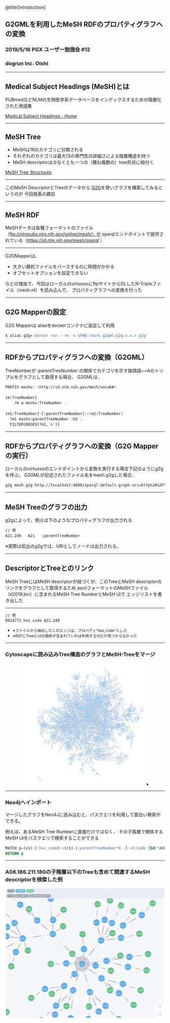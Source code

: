 @title[Introduction]
## G2GMLを利用したMeSH RDFのプロパティグラフへの変換

### 2019/5/16 PGX ユーザー勉強会 #12

### dogrun Inc. Oishi

---
## Medical Subject Headings (MeSH)とは

PUBmedなどNLMの生物医学系データベースをインデックスするための階層化された用語集

[Medical Subject Headings - Home](https://www.nlm.nih.gov/mesh/meshhome.html)

---
## MeSH Tree

- MeSHは16のカテゴリに分類される
- それぞれのカテゴリは最大13の専門性の詳細さによる階層構造を持つ
- MeSH descriptorは少なくとも一つの（概ね複数の）tree形状に紐付く

[MeSH Tree Structures](https://www.nlm.nih.gov/mesh/intro_trees.html)

---

このMeSH DescriptorとTreeのデータから
[G2G](https://g2gml.readthedocs.io/en/latest/contents/g2gml.html)を使いグラフを構築してみるというのが
今回発表の趣旨

---
## MeSH RDF

MeSHデータは各種フォーマットのファイル（ftp://nlmpubs.nlm.nih.gov/online/mesh/）や
sparqlエンドポイントで提供されている（https://id.nlm.nih.gov/mesh/sparql ）

---

G2GMapperは、

- 大きい静的ファイルをパースするのに時間がかかる
- オフセットオプションを設定できない

などの理由で、今回はローカルのvirtuosoにftpサイトからDLしたN-Tripleファイル（mesh.nt）を読み込んで、
プロパティグラフへの変換を行った

---
## G2G Mapperの設定

G2G Mapperは
aliasをdockerコンテナに設定して利用

```bash
$ alias g2g='docker run --rm -v $PWD:/work g2gml/g2g:x.x.x g2g'
```

---
## RDFからプロパティグラフへの変換（G2GML）

TreeNumberが :parentTreeNumber の関係でカテゴリを示す接頭語==Aのトリプルをグラフとして取得する場合、
G2GMLは‥

```bash
PREFIX meshv: <http://id.nlm.nih.gov/mesh/vocab#>

(m:TreeNumber)
    ?m a meshv:TreeNumber .

(m1:TreeNumber)-[:parentTreeNumber]->(m2:TreeNumber)
  ?m1 meshv:parentTreeNumber ?m2 .
  FILTER(REGEX(?m1,'A'))
```

---
## RDFからプロパティグラフへの変換（G2G Mapperの実行）

ローカルのvirtuosoのエンドポイントから変換を実行する場合下記のようにg2gを呼ぶ。
G2GMLが記述されたファイル名をmesh.g2gした場合‥

```bash
g2g mesh.g2g http://localhost:8890/sparql?default-graph-uri=http%3A%2F%2Flocalhost%3A8890%2FDAV
```


---
## MeSH Treeのグラフの出力

g2gによって、例えば下のようなプロパティグラフが出力される

```bash
// 例
A21.249   A21   :parentTreeNumber
```

※実際は前出のg2gでは、URIとしてノードは出力される。


---
## DescriptorとTreeとのリンク

MeSH TreeにはMeSH descriptorが紐づくが、このTreeとMeSH descriptorのリンクをグラフとして取得するため
asciiフォーマットのMeSHファイル（d2019.bin）に含まれるMeSH Tree NumberとMeSH UIで
エッジリストを書き出した

---

```bash
// 例
D014771 has_code A21.249

```


- <small>※ファイルから抽出したこのエッジは、プロパティ"has_code"とした</small>
- <small>※RDFにTreeとUIの関係が含まれていれば利用するのだが見つからなかった</small>

---
### Cytoscapeに読み込みTree構造のグラフとMeSH-Treeをマージ

<center><img src="https://github.com/dogrunjp/presentation/blob/master/images/mesh_descriptor_and_tree_network.png?raw=true" width=400></center>


---
### Neo4jへインポート

マージしたグラフをNeo4Jに読み込むと、パスクエリを利用して面白い検索ができる。

例えば、あるMeSH Tree Numberに直接だけではなく、
その子階層で関係するMeSH UIをパスクエリで検索することができる

```sql
MATCH p=(u1)-[:has_code]->(c1)-[:parentTreeNumber*0..]->(:Code {Id:"A08.186.211.180"})
RETURN p
```

---
###  A08.186.211.180の子階層以下のTreeも含めて関連するMeSH descriptorを検索した例

<center><img src="https://github.com/dogrunjp/presentation/blob/master/images/mesh_neo4j_path_query_sample.png?raw=true" width=500></center>


